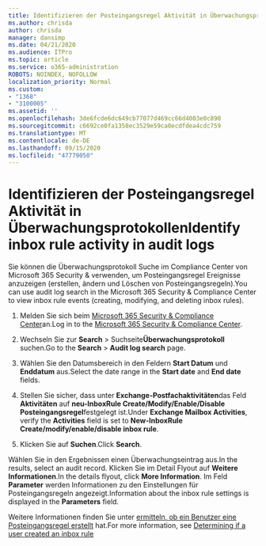 ```yaml
---
title: Identifizieren der Posteingangsregel Aktivität in Überwachungsprotokollen
ms.author: chrisda
author: chrisda
manager: dansimp
ms.date: 04/21/2020
ms.audience: ITPro
ms.topic: article
ms.service: o365-administration
ROBOTS: NOINDEX, NOFOLLOW
localization_priority: Normal
ms.custom:
- "1368"
- "3100005"
ms.assetid: ''
ms.openlocfilehash: 3de6fcde6dc649cb77077d469cc66d4003e0c890
ms.sourcegitcommit: c6692ce0fa1358ec3529e59ca0ecdfdea4cdc759
ms.translationtype: MT
ms.contentlocale: de-DE
ms.lasthandoff: 09/15/2020
ms.locfileid: "47779050"
---
```

# <a name="identify-inbox-rule-activity-in-audit-logs"></a><span data-ttu-id="c0d3e-102">Identifizieren der Posteingangsregel Aktivität in Überwachungsprotokollen</span><span class="sxs-lookup"><span data-stu-id="c0d3e-102">Identify inbox rule activity in audit logs</span></span>

<span data-ttu-id="c0d3e-103">Sie können die Überwachungsprotokoll Suche im Compliance Center von Microsoft 365 Security & verwenden, um Posteingangsregel Ereignisse anzuzeigen (erstellen, ändern und Löschen von Posteingangsregeln).</span><span class="sxs-lookup"><span data-stu-id="c0d3e-103">You can use audit log search in the Microsoft 365 Security & Compliance Center to view inbox rule events (creating, modifying, and deleting inbox rules).</span></span>

1. <span data-ttu-id="c0d3e-104">Melden Sie sich beim [Microsoft 365 Security & Compliance Center](https://protection.office.com/)an.</span><span class="sxs-lookup"><span data-stu-id="c0d3e-104">Log in to the [Microsoft 365 Security & Compliance Center](https://protection.office.com/).</span></span>

2. <span data-ttu-id="c0d3e-105">Wechseln Sie zur **Search**  >  Suchseite**Überwachungsprotokoll** suchen.</span><span class="sxs-lookup"><span data-stu-id="c0d3e-105">Go to the **Search** > **Audit log search** page.</span></span>

3. <span data-ttu-id="c0d3e-106">Wählen Sie den Datumsbereich in den Feldern **Start Datum** und **Enddatum** aus.</span><span class="sxs-lookup"><span data-stu-id="c0d3e-106">Select the date range in the **Start date** and **End date** fields.</span></span>

4. <span data-ttu-id="c0d3e-107">Stellen Sie sicher, dass unter **Exchange-Postfachaktivitäten**das Feld **Aktivitäten** auf **neu-InboxRule Create/Modify/Enable/Disable Posteingangsregel**festgelegt ist.</span><span class="sxs-lookup"><span data-stu-id="c0d3e-107">Under **Exchange Mailbox Activities**, verify the **Activities** field is set to **New-InboxRule Create/modify/enable/disable inbox rule**.</span></span>

5. <span data-ttu-id="c0d3e-108">Klicken Sie auf **Suchen**.</span><span class="sxs-lookup"><span data-stu-id="c0d3e-108">Click **Search**.</span></span>

<span data-ttu-id="c0d3e-109">Wählen Sie in den Ergebnissen einen Überwachungseintrag aus.</span><span class="sxs-lookup"><span data-stu-id="c0d3e-109">In the results, select an audit record.</span></span> <span data-ttu-id="c0d3e-110">Klicken Sie im Detail Flyout auf **Weitere Informationen**.</span><span class="sxs-lookup"><span data-stu-id="c0d3e-110">In the details flyout, click **More Information**.</span></span> <span data-ttu-id="c0d3e-111">Im Feld **Parameter** werden Informationen zu den Einstellungen für Posteingangsregeln angezeigt.</span><span class="sxs-lookup"><span data-stu-id="c0d3e-111">Information about the inbox rule settings is displayed in the **Parameters** field.</span></span>

<span data-ttu-id="c0d3e-112">Weitere Informationen finden Sie unter [ermitteln, ob ein Benutzer eine Posteingangsregel erstellt](https://docs.microsoft.com//office365/securitycompliance/auditing-troubleshooting-scenarios#determining-if-a-user-created-an-inbox-rule) hat.</span><span class="sxs-lookup"><span data-stu-id="c0d3e-112">For more information, see [Determining if a user created an inbox rule](https://docs.microsoft.com//office365/securitycompliance/auditing-troubleshooting-scenarios#determining-if-a-user-created-an-inbox-rule)</span></span>
